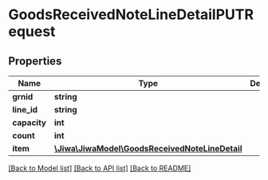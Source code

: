 # GoodsReceivedNoteLineDetailPUTRequest

## Properties
Name | Type | Description | Notes
------------ | ------------- | ------------- | -------------
**grnid** | **string** |  | [optional] 
**line_id** | **string** |  | [optional] 
**capacity** | **int** |  | [optional] 
**count** | **int** |  | [optional] 
**item** | [**\Jiwa\JiwaModel\GoodsReceivedNoteLineDetail**](GoodsReceivedNoteLineDetail.md) |  | [optional] 

[[Back to Model list]](../README.md#documentation-for-models) [[Back to API list]](../README.md#documentation-for-api-endpoints) [[Back to README]](../README.md)


